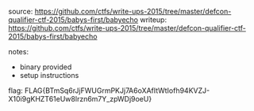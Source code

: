 source: https://github.com/ctfs/write-ups-2015/tree/master/defcon-qualifier-ctf-2015/babys-first/babyecho
writeup: https://github.com/ctfs/write-ups-2015/tree/master/defcon-qualifier-ctf-2015/babys-first/babyecho

notes:
* binary provided
* setup instructions


flag:
FLAG{BTmSq6rJjFWUGrmPKJj7A6oXAfItWtIofh94KVZJ-X10i9gKHZT61eUw8lrzn6m7Y_zpWDj9oeU}

